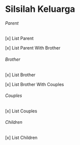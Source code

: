 # Silsilah Keluarga

###### Parent
[x] List Parent

[x] List Parent With Brother

###### Brother
[x] List Brother

[x] List Brother With Couples

###### Couples
[x] List Couples

###### Children
[x] List Children
